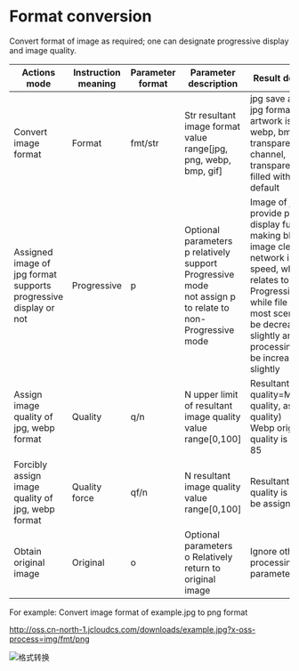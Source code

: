# Format conversion

Convert format of image as required; one can designate progressive display and image quality.

|Actions mode|Instruction meaning|Parameter format|Parameter description|Result description|
|-|-|-|-|-|
|Convert image format|Format|fmt/str|Str resultant image format<br>value range[jpg, png, webp, bmp, gif]|jpg save artwork as jpg format. If the artwork is png, webp, bmp with transparent channel, transparency will be filled with white by default|
|Assigned image of jpg format supports progressive display or not|Progressive|p|Optional parameters<br>p relatively support Progressive mode<br>not assign p to relate to non-Progressive mode|Image of jpg format provide progressive display function making blurry image clear when network is at low speed, which relates to Progressive mode<br>while file size of most scenario will be decreased slightly and image processing time will be increased slightly|
|Assign image quality of jpg, webp format|Quality|q/n|N upper limit of resultant image quality<br>value range[0,100]|Resultant image quality=MIN(original quality, assigned quality)<br>Webp original quality is fixed as 85|
|Forcibly assign image quality of jpg, webp format|Quality force|qf/n|N resultant image quality<br>value range[0,100]|Resultant image quality is forced to be assigned quality|
|Obtain original image|Original|o|Optional parameters<br>o Relatively return to original image|Ignore other processing parameters|

For example: Convert image format of example.jpg to png format

http://oss.cn-north-1.jcloudcs.com/downloads/example.jpg?x-oss-process=img/fmt/png

![格式转换](https://github.com/jdcloudcom/cn/blob/edit/image/Object-Storage-Service/OSS-061.png)
